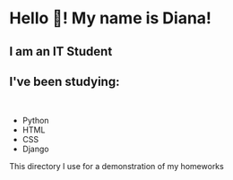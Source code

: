 <h1>Hello &#128075;! My name is Diana!</h1>
<h2>I am an IT Student</h2>
<h2>I've been studying:</h2><br>
<ul><li> Python </li>
    <li> HTML </li>
    <li> CSS </li>
    <li> Django </li></ul>
 <p>This directory I use for a demonstration of my homeworks</p>
